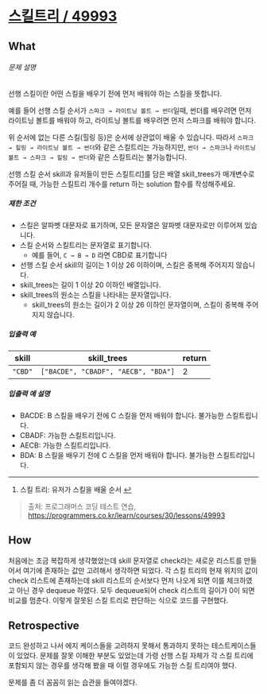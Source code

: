 # [스킬트리 / 49993](https://programmers.co.kr/learn/courses/30/lessons/49993?language=javascript)

## What

###### 문제 설명

선행 스킬이란 어떤 스킬을 배우기 전에 먼저 배워야 하는 스킬을 뜻합니다.

예를 들어 선행 스킬 순서가 `스파크 → 라이트닝 볼트 → 썬더`일때, 썬더를 배우려면 먼저 라이트닝 볼트를 배워야 하고, 라이트닝 볼트를 배우려면 먼저 스파크를 배워야 합니다.

위 순서에 없는 다른 스킬(힐링 등)은 순서에 상관없이 배울 수 있습니다. 따라서 `스파크 → 힐링 → 라이트닝 볼트 → 썬더`와 같은 스킬트리는 가능하지만, `썬더 → 스파크`나 `라이트닝 볼트 → 스파크 → 힐링 → 썬더`와 같은 스킬트리는 불가능합니다.

선행 스킬 순서 skill과 유저들이 만든 스킬트리[1](#fn1)를 담은 배열 skill_trees가 매개변수로 주어질 때, 가능한 스킬트리 개수를 return 하는 solution 함수를 작성해주세요.

##### 제한 조건

- 스킬은 알파벳 대문자로 표기하며, 모든 문자열은 알파벳 대문자로만 이루어져 있습니다.
- 스킬 순서와 스킬트리는 문자열로 표기합니다.
  - 예를 들어, `C → B → D` 라면 CBD로 표기합니다
- 선행 스킬 순서 skill의 길이는 1 이상 26 이하이며, 스킬은 중복해 주어지지 않습니다.
- skill_trees는 길이 1 이상 20 이하인 배열입니다.
- skill_trees의 원소는 스킬을 나타내는 문자열입니다.
  - skill_trees의 원소는 길이가 2 이상 26 이하인 문자열이며, 스킬이 중복해 주어지지 않습니다.

##### 입출력 예

<table class="table"><thead><tr><th>skill</th><th>skill_trees</th><th>return</th></tr></thead><tbody><tr><td><code>"CBD"</code></td><td><code>["BACDE", "CBADF", "AECB", "BDA"]</code></td><td>2</td></tr></tbody></table>

##### 입출력 예 설명

- BACDE: B 스킬을 배우기 전에 C 스킬을 먼저 배워야 합니다. 불가능한 스킬트립니다.
- CBADF: 가능한 스킬트리입니다.
- AECB: 가능한 스킬트리입니다.
- BDA: B 스킬을 배우기 전에 C 스킬을 먼저 배워야 합니다. 불가능한 스킬트리입니다.

---

1.  스킬 트리: 유저가 스킬을 배울 순서 [↩](#fnref1)

> 출처: 프로그래머스 코딩 테스트 연습, https://programmers.co.kr/learn/courses/30/lessons/49993

## How

처음에는 조금 복잡하게 생각했었는데 skill 문자열로 check라는 새로운 리스트를 만들어서 여기에 존재하는 값만 고려해서 생각하면 되었다. 각 스킬 트리의 현재 위치의 값이 check 리스트에 존재하는데 skill 리스트의 순서보다 먼저 나오게 되면 이를 체크하였고 아닌 경우 dequeue 하였다. 모두 dequeue되어 check 리스트의 길이가 0이 되면 비교를 멈춘다. 이렇게 잘못된 스킬 트리로 판단하는 식으로 코드를 구현했다.

## Retrospective

코드 완성하고 나서 에지 케이스들을 고려하지 못해서 통과하지 못하는 테스트케이스들이 있었다. 문제를 잘못 이해한 부분도 있었는데 가령 선행 스킬 자체가 각 스킬 트리에 포함되지 않는 경우를 생각해 봤을 때 이럴 경우에도 가능한 스킬 트리여야 했다.

문제를 좀 더 꼼꼼히 읽는 습관을 들여야겠다.
